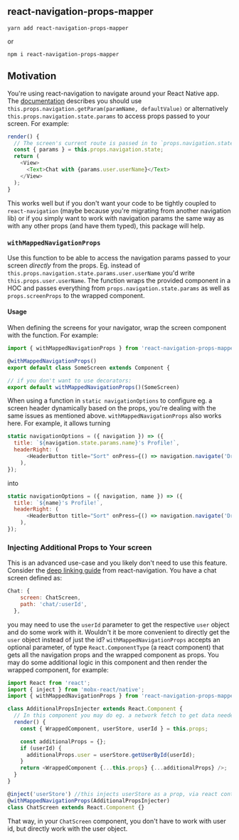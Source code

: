 ## react-navigation-props-mapper

`yarn add react-navigation-props-mapper`

or

`npm i react-navigation-props-mapper`

## Motivation

You're using react-navigation to navigate around your React Native app. The [documentation](https://reactnavigation.org/docs/params.html) describes you should use `this.props.navigation.getParam(paramName, defaultValue)` or alternatively `this.props.navigation.state.params` to access props passed to your screen. For example:

```js
render() {
  // The screen's current route is passed in to `props.navigation.state`:
  const { params } = this.props.navigation.state;
  return (
    <View>
      <Text>Chat with {params.user.userName}</Text>
    </View>
  );
}
```

This works well but if you don't want your code to be tightly coupled to `react-navigation` (maybe because you're migrating from another navigation lib) or if you simply want to work with navigation params the same way as with any other props (and have them typed), this package will help.

### `withMappedNavigationProps`

Use this function to be able to access the navigation params passed to your screen _directly_ from the props. Eg. instead of `this.props.navigation.state.params.user.userName` you'd write `this.props.user.userName`. The function wraps the provided component in a HOC and passes everything from `props.navigation.state.params` as well as `props.screenProps` to the wrapped component.

#### Usage

When defining the screens for your navigator, wrap the screen component with the function. For example:

```js
import { withMappedNavigationProps } from 'react-navigation-props-mapper'

@withMappedNavigationProps()
export default class SomeScreen extends Component {

// if you don't want to use decorators:
export default withMappedNavigationProps()(SomeScreen)
```

When using a function in `static navigationOptions` to configure eg. a screen header dynamically based on the props, you're dealing with the same issues as mentioned above. `withMappedNavigationProps` also works here. For example, it allows turning

```js
static navigationOptions = ({ navigation }) => ({
  title: `${navigation.state.params.name}'s Profile!`,
  headerRight: (
      <HeaderButton title="Sort" onPress={() => navigation.navigate('DrawerOpen')} />
    ),
});
```

into

```js
static navigationOptions = ({ navigation, name }) => ({
  title: `${name}'s Profile!`,
  headerRight: (
      <HeaderButton title="Sort" onPress={() => navigation.navigate('DrawerOpen')} />
    ),
});
```

### Injecting Additional Props to Your screen

This is an advanced use-case and you likely don't need to use this feature. Consider the [deep linking guide](https://reactnavigation.org/docs/deep-linking.html) from react-navigation.
You have a chat screen defined as:

```js
Chat: {
    screen: ChatScreen,
    path: 'chat/:userId',
  },
```

you may need to use the `userId` parameter to get the respective `user` object and do some work with it. Wouldn't it be more convenient to directly get the `user` object instead of just the id? `withMappedNavigationProps` accepts an optional parameter, of type `React.ComponentType` (a react component) that gets all the navigation props and the wrapped component as props. You may do some additional logic in this component and then render the wrapped component, for example:

```js
import React from 'react';
import { inject } from 'mobx-react/native';
import { withMappedNavigationProps } from 'react-navigation-props-mapper';

class AdditionalPropsInjecter extends React.Component {
  // In this component you may do eg. a network fetch to get data needed by the screen component.
  render() {
    const { WrappedComponent, userStore, userId } = this.props;

    const additionalProps = {};
    if (userId) {
      additionalProps.user = userStore.getUserById(userId);
    }
    return <WrappedComponent {...this.props} {...additionalProps} />;
  }
}

@inject('userStore') //this injects userStore as a prop, via react context
@withMappedNavigationProps(AdditionalPropsInjecter)
class ChatScreen extends React.Component {}
```

That way, in your `ChatScreen` component, you don't have to work with user id, but directly work with the user object.
